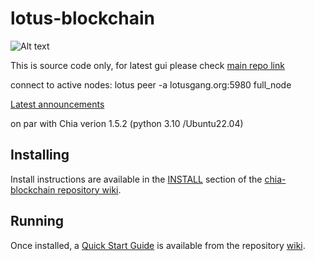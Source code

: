 # lotus-blockchain

![Alt text](https://lotusgang.org/lotus_ascii.png)

This is source code only, for latest gui please check [main repo link](https://github.com/Lotus-Network)

connect to active nodes:
lotus peer -a lotusgang.org:5980 full_node

[Latest announcements](https://lotusgang.org/latest.html)

on par with Chia verion 1.5.2 (python 3.10 /Ubuntu22.04)

## Installing

Install instructions are available in the
[INSTALL](https://github.com/Chia-Network/chia-blockchain/wiki/INSTALL)
section of the
[chia-blockchain repository wiki](https://github.com/Chia-Network/chia-blockchain/wiki).

## Running

Once installed, a
[Quick Start Guide](https://github.com/Chia-Network/chia-blockchain/wiki/Quick-Start-Guide)
is available from the repository
[wiki](https://github.com/Chia-Network/chia-blockchain/wiki).

